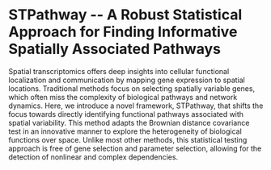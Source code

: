 # STPathway -- A Robust Statistical Approach for Finding Informative Spatially Associated Pathways
Spatial transcriptomics offers deep insights into cellular functional localization and communication by mapping gene expression to spatial locations. Traditional methods focus on selecting spatially variable genes, which often miss the complexity of biological pathways and network dynamics. Here, we introduce a novel framework, STPathway, that shifts the focus towards directly identifying functional pathways associated with spatial variability. This method adapts the Brownian distance covariance test in an innovative manner to explore the heterogeneity of biological functions over space. Unlike most other methods, this statistical testing approach is free of gene selection and parameter selection, allowing for the detection of nonlinear and complex dependencies.
